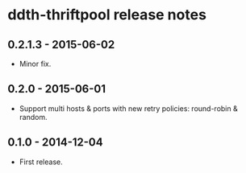 ddth-thriftpool release notes
=============================

0.2.1.3 - 2015-06-02
--------------------
- Minor fix.


0.2.0 - 2015-06-01
------------------
- Support multi hosts & ports with new retry policies: round-robin & random.


0.1.0 - 2014-12-04
------------------
- First release.
